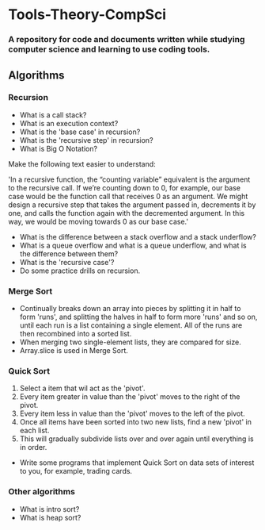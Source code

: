 # Tools-Theory-CompSci

### A repository for code and documents written while studying computer science and learning to use coding tools.

## Algorithms

### Recursion

- What is a call stack?
- What is an execution context?
- What is the 'base case' in recursion?
- What is the 'recursive step' in recursion?
- What is Big O Notation?

Make the following text easier to understand:

'In a recursive function, the “counting variable” equivalent is the argument to the recursive call. If we’re counting down to 0, for example, our base case would be the function call that receives 0 as an argument. We might design a recursive step that takes the argument passed in, decrements it by one, and calls the function again with the decremented argument. In this way, we would be moving towards 0 as our base case.'

- What is the difference between a stack overflow and a stack underflow?
- What is a queue overflow and what is a queue underflow, and what is the difference between them?
- What is the 'recursive case'?
- Do some practice drills on recursion.

### Merge Sort

- Continually breaks down an array into pieces by splitting it in half to form 'runs', 
and splitting the halves in half to form more 'runs' and so on, 
until each run is a list containing a single element. 
All of the runs are then recombined into a sorted list. 
- When merging two single-element lists, they are compared for size. 
- Array.slice is used in Merge Sort.

### Quick Sort

1. Select a item that wil act as the 'pivot'. 
2. Every item greater in value than the 'pivot' moves to the right of the pivot. 
3. Every item less in value than the 'pivot' moves to the left of the pivot. 
4. Once all items have been sorted into two new lists, find a new 'pivot' in each list.
5. This will gradually subdivide lists over and over again until everything is in order.

- Write some programs that implement Quick Sort on data sets of interest to you, for example, trading cards.

### Other algorithms

- What is intro sort?
- What is heap sort?


